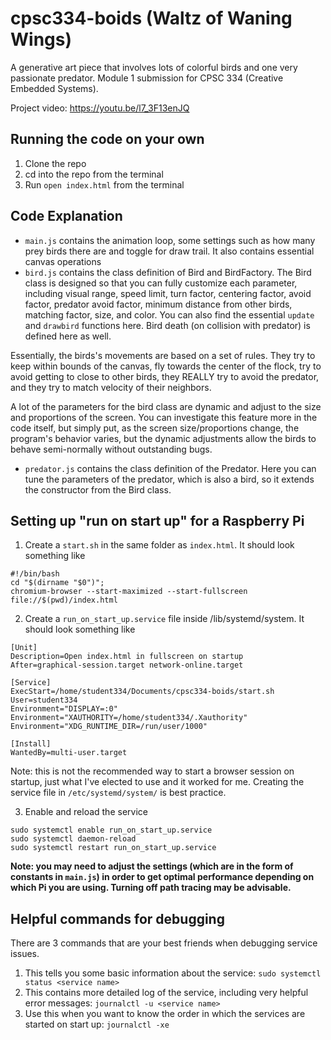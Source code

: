 # cpsc334-boids (Waltz of Waning Wings)

A generative art piece that involves lots of colorful birds and one very passionate predator. Module 1 submission for CPSC 334 (Creative Embedded Systems).

Project video: https://youtu.be/l7_3F13enJQ

## Running the code on your own

1. Clone the repo
2. cd into the repo from the terminal
3. Run `open index.html` from the terminal

## Code Explanation

- `main.js` contains the animation loop, some settings such as how many prey birds there are and toggle for draw trail. It also contains essential canvas operations
- `bird.js` contains the class definition of Bird and BirdFactory. The Bird class is designed so that you can fully customize each parameter, including visual range, speed limit, turn factor, centering factor, avoid factor, predator avoid factor, minimum distance from other birds, matching factor, size, and color. You can also find the essential `update` and `drawbird` functions here. Bird death (on collision with predator) is defined here as well.

Essentially, the birds's movements are based on a set of rules. They try to keep within bounds of the canvas, fly towards the center of the flock, try to avoid getting to close to other birds, they REALLY try to avoid the predator, and they try to match velocity of their neighbors.

A lot of the parameters for the bird class are dynamic and adjust to the size and proportions of the screen. You can investigate this feature more in the code itself, but simply put, as the screen size/proportions change, the program's behavior varies, but the dynamic adjustments allow the birds to behave semi-normally without outstanding bugs.

- `predator.js` contains the class definition of the Predator. Here you can tune the parameters of the predator, which is also a bird, so it extends the constructor from the Bird class.

## Setting up "run on start up" for a Raspberry Pi

1. Create a `start.sh` in the same folder as `index.html`. It should look something like

```shell
#!/bin/bash
cd "$(dirname "$0")";
chromium-browser --start-maximized --start-fullscreen file://$(pwd)/index.html
```

2. Create a `run_on_start_up.service` file inside /lib/systemd/system. It should look something like

```service
[Unit]
Description=Open index.html in fullscreen on startup
After=graphical-session.target network-online.target

[Service]
ExecStart=/home/student334/Documents/cpsc334-boids/start.sh
User=student334
Environment="DISPLAY=:0"
Environment="XAUTHORITY=/home/student334/.Xauthority"
Environment="XDG_RUNTIME_DIR=/run/user/1000"

[Install]
WantedBy=multi-user.target
```

Note: this is not the recommended way to start a browser session on startup, just what I've elected to use and it worked for me. Creating the service file in `/etc/systemd/system/` is best practice.

3. Enable and reload the service

```shell
sudo systemctl enable run_on_start_up.service
sudo systemctl daemon-reload
sudo systemctl restart run_on_start_up.service
```

**Note: you may need to adjust the settings (which are in the form of constants in `main.js`) in order to get optimal performance depending on which Pi you are using. Turning off path tracing may be advisable.**

## Helpful commands for debugging

There are 3 commands that are your best friends when debugging service issues.

1. This tells you some basic information about the service: `sudo systemctl status <service name>`
2. This contains more detailed log of the service, including very helpful error messages: `journalctl -u <service name>`
3. Use this when you want to know the order in which the services are started on start up: `journalctl -xe`
